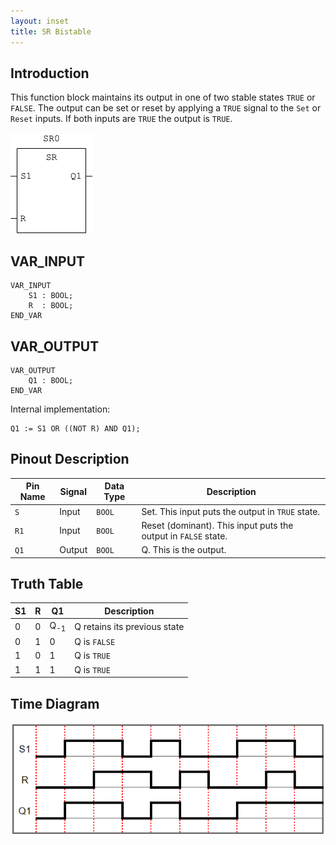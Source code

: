 ```yaml
---
layout: inset
title: SR Bistable
---
```


## Introduction

This function block maintains its output in one of two stable states `TRUE` or `FALSE`.
The output can be set or reset by applying a `TRUE` signal to the `Set` or `Reset` inputs.
If both inputs are `TRUE` the output is `TRUE`.

![](sr-symbol.png)

## VAR_INPUT

```
VAR_INPUT
    S1 : BOOL;
    R  : BOOL;
END_VAR
```

## VAR_OUTPUT

```
VAR_OUTPUT
    Q1 : BOOL;
END_VAR
```
Internal implementation:

```
Q1 := S1 OR ((NOT R) AND Q1);
```

## Pinout Description

| Pin Name | Signal | Data Type | Description                                                    |
|----------|--------|-----------|----------------------------------------------------------------|
| `S`      | Input  | `BOOL`    | Set. This input puts the output in `TRUE` state.               |
| `R1`     | Input  | `BOOL`    | Reset (dominant). This input puts the output in `FALSE` state. |
| `Q1`     | Output | `BOOL`    | Q. This is the output.                                         |

## Truth Table

| S1 | R |       Q1       | Description                    |
|----|---|----------------|--------------------------------|
|  0 | 0 | Q<sub>-1</sub> | Q retains its previous state   |
|  0 | 1 |        0       | Q is `FALSE`                   |
|  1 | 0 |        1       | Q is `TRUE`                    |
|  1 | 1 |        1       | Q is `TRUE`                    |

## Time Diagram

![](sr-time-diagram.png)
